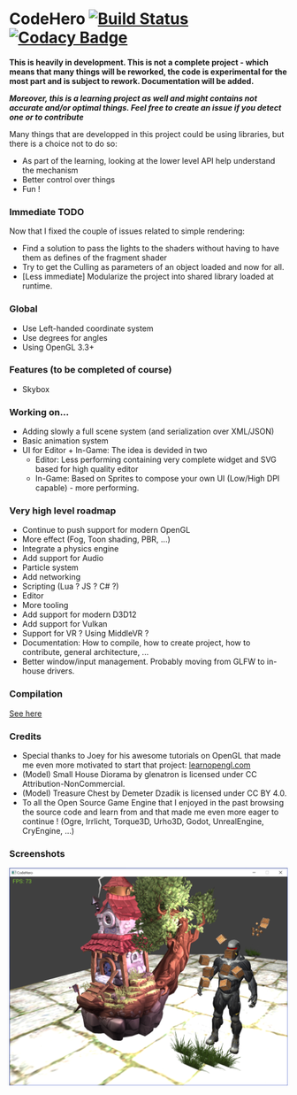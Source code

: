 # CodeHero [![Build Status](https://travis-ci.org/pierrefourgeaud/CodeHero.svg?branch=master)](https://travis-ci.org/pierrefourgeaud/CodeHero) [![Codacy Badge](https://api.codacy.com/project/badge/Grade/3b78a40ffb444b9690e7579b36d59dec)](https://www.codacy.com/app/pierrefourgeaud/CodeHero?utm_source=github.com&utm_medium=referral&utm_content=pierrefourgeaud/CodeHero&utm_campaign=Badge_Grade)

**This is heavily in development. This is not a complete project - which means that many things will be reworked, the code is experimental for the most part and is subject to rework. Documentation will be added.**

**_Moreover, this is a learning project as well and might contains not accurate and/or optimal things. Feel free to create an issue if you detect one or to contribute_**

Many things that are developped in this project could be using libraries, but there is a choice not
to do so:

- As part of the learning, looking at the lower level API help understand the mechanism
- Better control over things
- Fun !

### Immediate TODO

Now that I fixed the couple of issues related to simple rendering:

- Find a solution to pass the lights to the shaders without having to have
  them as defines of the fragment shader
- Try to get the Culling as parameters of an object loaded and now for all.
- [Less immediate] Modularize the project into shared library loaded at runtime.

### Global

- Use Left-handed coordinate system
- Use degrees for angles
- Using OpenGL 3.3+

### Features (to be completed of course)

- Skybox

### Working on...

- Adding slowly a full scene system (and serialization over XML/JSON)
- Basic animation system
- UI for Editor + In-Game: The idea is devided in two
  - Editor: Less performing containing very complete widget and SVG based for high quality editor
  - In-Game: Based on Sprites to compose your own UI (Low/High DPI capable) - more performing.

### Very high level roadmap

- Continue to push support for modern OpenGL
- More effect (Fog, Toon shading, PBR, ...)
- Integrate a physics engine
- Add support for Audio
- Particle system
- Add networking
- Scripting (Lua ? JS ? C# ?)
- Editor
- More tooling
- Add support for modern D3D12
- Add support for Vulkan
- Support for VR ? Using MiddleVR ?
- Documentation: How to compile, how to create project, how to contribute, general architecture, ...
- Better window/input management. Probably moving from GLFW to in-house drivers.

### Compilation

[See here](./docs/compilation.md)

### Credits

- Special thanks to Joey for his awesome tutorials on OpenGL that made me even more motivated to start that project: [learnopengl.com](https://learnopengl.com)
- (Model) Small House Diorama by glenatron is licensed under CC Attribution-NonCommercial.
- (Model) Treasure Chest by Demeter Dzadik is licensed under CC BY 4.0.
- To all the Open Source Game Engine that I enjoyed in the past browsing the source code and learn from and that made me even more eager to continue ! (Ogre, Irrlicht, Torque3D, Urho3D, Godot, UnrealEngine, CryEngine, ...)

### Screenshots

![First screenshot of progress](./screenshots/ss_codehero1.png)
